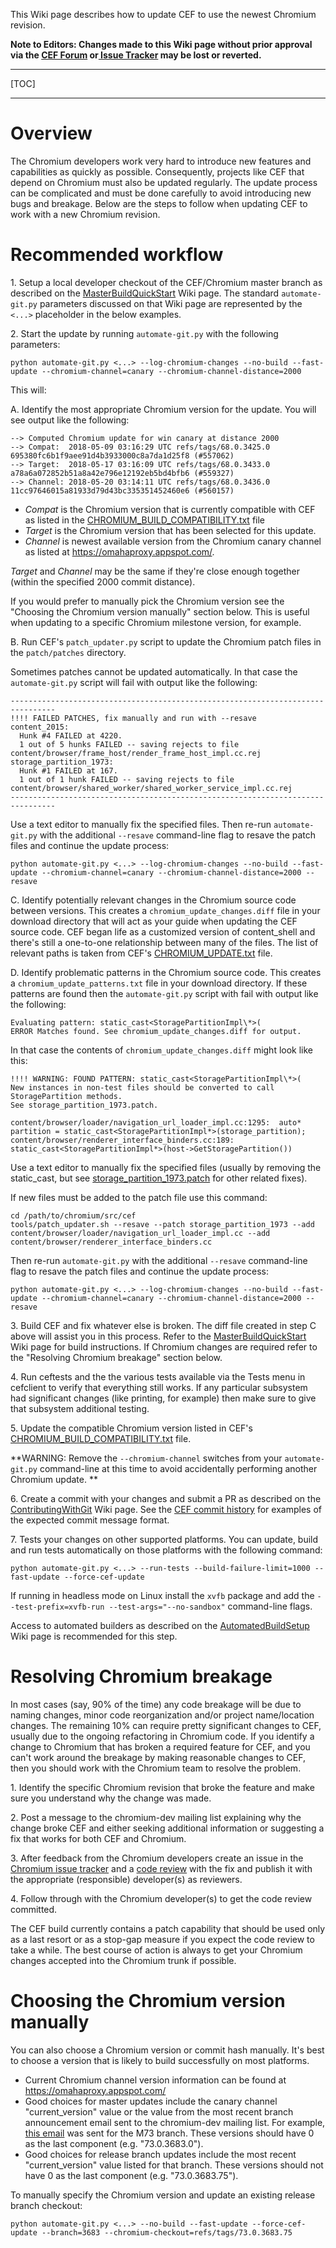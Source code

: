 This Wiki page describes how to update CEF to use the newest Chromium revision.

**Note to Editors: Changes made to this Wiki page without prior approval via the [CEF Forum](http://magpcss.org/ceforum/) or[ Issue Tracker](https://bitbucket.org/chromiumembedded/cef/issues?status=new&status=open) may be lost or reverted.**

***
[TOC]
***

# Overview

The Chromium developers work very hard to introduce new features and capabilities as quickly as possible. Consequently, projects like CEF that depend on Chromium must also be updated regularly. The update process can be complicated and must be done carefully to avoid introducing new bugs and breakage. Below are the steps to follow when updating CEF to work with a new Chromium revision.

# Recommended workflow

1\. Setup a local developer checkout of the CEF/Chromium master branch as described on the [MasterBuildQuickStart](https://bitbucket.org/chromiumembedded/cef/wiki/MasterBuildQuickStart.md) Wiki page. The standard `automate-git.py` parameters discussed on that Wiki page are represented by the `<...>` placeholder in the below examples.

2\. Start the update by running `automate-git.py` with the following parameters:

```
python automate-git.py <...> --log-chromium-changes --no-build --fast-update --chromium-channel=canary --chromium-channel-distance=2000
```

This will:

A\. Identify the most appropriate Chromium version for the update. You will see output like the following:

```
--> Computed Chromium update for win canary at distance 2000
--> Compat:  2018-05-09 03:16:29 UTC refs/tags/68.0.3425.0 695380fc6b1f9aee91d4b3933000c8a7da1d25f8 (#557062)
--> Target:  2018-05-17 03:16:09 UTC refs/tags/68.0.3433.0 a78a6a072852b51a8a42e796e12192eb5bd4bfb6 (#559327)
--> Channel: 2018-05-20 03:14:11 UTC refs/tags/68.0.3436.0 11cc97646015a81933d79d43bc335351452460e6 (#560157)
```

* *Compat* is the Chromium version that is currently compatible with CEF as listed in the [CHROMIUM_BUILD_COMPATIBILITY.txt](https://bitbucket.org/chromiumembedded/cef/src/master/CHROMIUM_BUILD_COMPATIBILITY.txt) file
* *Target* is the Chromium version that has been selected for this update.
* *Channel* is newest available version from the Chromium canary channel as listed at https://omahaproxy.appspot.com/.

*Target* and *Channel* may be the same if they're close enough together (within the specified 2000 commit distance).

If you would prefer to manually pick the Chromium version see the "Choosing the Chromium version manually" section below. This is useful when updating to a specific Chromium milestone version, for example.

B\. Run CEF's `patch_updater.py` script to update the Chromium patch files in the `patch/patches` directory.

Sometimes patches cannot be updated automatically. In that case the `automate-git.py` script will fail with output like the following:

```
--------------------------------------------------------------------------------
!!!! FAILED PATCHES, fix manually and run with --resave
content_2015:
  Hunk #4 FAILED at 4220.
  1 out of 5 hunks FAILED -- saving rejects to file content/browser/frame_host/render_frame_host_impl.cc.rej
storage_partition_1973:
  Hunk #1 FAILED at 167.
  1 out of 1 hunk FAILED -- saving rejects to file content/browser/shared_worker/shared_worker_service_impl.cc.rej
--------------------------------------------------------------------------------
```

Use a text editor to manually fix the specified files. Then re-run `automate-git.py` with the additional `--resave` command-line flag to resave the patch files and continue the update process:

```
python automate-git.py <...> --log-chromium-changes --no-build --fast-update --chromium-channel=canary --chromium-channel-distance=2000 --resave
```

C\. Identify potentially relevant changes in the Chromium source code between versions. This creates a `chromium_update_changes.diff` file in your download directory that will act as your guide when updating the CEF source code. CEF began life as a customized version of content\_shell and there's still a one-to-one relationship between many of the files. The list of relevant paths is taken from CEF's [CHROMIUM_UPDATE.txt](https://bitbucket.org/chromiumembedded/cef/src/master/CHROMIUM_UPDATE.txt) file.

D\. Identify problematic patterns in the Chromium source code. This creates a `chromium_update_patterns.txt` file in your download directory. If these patterns are found then the `automate-git.py` script with fail with output like the following:

```
Evaluating pattern: static_cast<StoragePartitionImpl\*>(
ERROR Matches found. See chromium_update_changes.diff for output.
```

In that case the contents of `chromium_update_changes.diff` might look like this:

```
!!!! WARNING: FOUND PATTERN: static_cast<StoragePartitionImpl\*>(
New instances in non-test files should be converted to call StoragePartition methods.
See storage_partition_1973.patch.

content/browser/loader/navigation_url_loader_impl.cc:1295:  auto* partition = static_cast<StoragePartitionImpl*>(storage_partition);
content/browser/renderer_interface_binders.cc:189:        static_cast<StoragePartitionImpl*>(host->GetStoragePartition())
```

Use a text editor to manually fix the specified files (usually by removing the static_cast, but see [storage_partition_1973.patch](https://bitbucket.org/chromiumembedded/cef/src/master/patch/patches/storage_partition_1973.patch) for other related fixes).

If new files must be added to the patch file use this command:

```
cd /path/to/chromium/src/cef
tools/patch_updater.sh --resave --patch storage_partition_1973 --add content/browser/loader/navigation_url_loader_impl.cc --add content/browser/renderer_interface_binders.cc
```

Then re-run `automate-git.py` with the additional `--resave` command-line flag to resave the patch files and continue the update process:

```
python automate-git.py <...> --log-chromium-changes --no-build --fast-update --chromium-channel=canary --chromium-channel-distance=2000 --resave
```

3\. Build CEF and fix whatever else is broken. The diff file created in step C above will assist you in this process. Refer to the [MasterBuildQuickStart](https://bitbucket.org/chromiumembedded/cef/wiki/MasterBuildQuickStart.md) Wiki page for build instructions. If Chromium changes are required refer to the "Resolving Chromium breakage" section below.

4\. Run ceftests and the the various tests available via the Tests menu in cefclient to verify that everything still works. If any particular subsystem had significant changes (like printing, for example) then make sure to give that subsystem additional testing.

5\. Update the compatible Chromium version listed in CEF's [CHROMIUM_BUILD_COMPATIBILITY.txt](https://bitbucket.org/chromiumembedded/cef/src/master/CHROMIUM_BUILD_COMPATIBILITY.txt) file.

**WARNING: Remove the `--chromium-channel` switches from your `automate-git.py` command-line at this time to avoid accidentally performing another Chromium update. **

6\. Create a commit with your changes and submit a PR as described on the [ContributingWithGit](https://bitbucket.org/chromiumembedded/cef/wiki/ContributingWithGit.md) Wiki page. See the [CEF commit history](https://bitbucket.org/chromiumembedded/cef/commits/branch/master) for examples of the expected commit message format.

7\. Tests your changes on other supported platforms. You can update, build and run tests automatically on those platforms with the following command:

```
python automate-git.py <...> --run-tests --build-failure-limit=1000 --fast-update --force-cef-update
```

If running in headless mode on Linux install the `xvfb` package and add the `--test-prefix=xvfb-run --test-args="--no-sandbox"` command-line flags.

Access to automated builders as described on the [AutomatedBuildSetup](https://bitbucket.org/chromiumembedded/cef/wiki/AutomatedBuildSetup.md) Wiki page is recommended for this step.

# Resolving Chromium breakage

In most cases (say, 90% of the time) any code breakage will be due to naming changes, minor code reorganization and/or project name/location changes. The remaining 10% can require pretty significant changes to CEF, usually due to the ongoing refactoring in Chromium code. If you identify a change to Chromium that has broken a required feature for CEF, and you can't work around the breakage by making reasonable changes to CEF, then you should work with the Chromium team to resolve the problem.

1\. Identify the specific Chromium revision that broke the feature and make sure you understand why the change was made.

2\. Post a message to the chromium-dev mailing list explaining why the change broke CEF and either seeking additional information or suggesting a fix that works for both CEF and Chromium.

3\. After feedback from the Chromium developers create an issue in the [Chromium issue tracker](https://crbug.com) and a [code review](http://www.chromium.org/developers/contributing-code) with the fix and publish it with the appropriate (responsible) developer(s) as reviewers.

4\. Follow through with the Chromium developer(s) to get the code review committed.

The CEF build currently contains a patch capability that should be used only as a last resort or as a stop-gap measure if you expect the code review to take a while. The best course of action is always to get your Chromium changes accepted into the Chromium trunk if possible.

# Choosing the Chromium version manually

You can also choose a Chromium version or commit hash manually. It's best to choose a version that is likely to build successfully on most platforms.

* Current Chromium channel version information can be found at https://omahaproxy.appspot.com/
* Good choices for master updates include the canary channel "current_version" value or the value from the most recent branch announcement email sent to the chromium-dev mailing list. For example, [this email](https://groups.google.com/a/chromium.org/d/msg/chromium-dev/ieGUR8J2JXM/t0xL98wkFAAJ) was sent for the M73 branch. These versions should have 0 as the last component (e.g. "73.0.3683.0").
* Good choices for release branch updates include the most recent "current_version" value listed for that branch. These versions should not have 0 as the last component (e.g. "73.0.3683.75").

To manually specify the Chromium version and update an existing release branch checkout:

```
python automate-git.py <...> --no-build --fast-update --force-cef-update --branch=3683 --chromium-checkout=refs/tags/73.0.3683.75
```